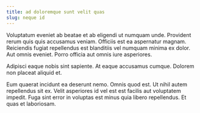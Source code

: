 ```yaml
---
title: ad doloremque sunt velit quas
slug: neque id
---
```


Voluptatum eveniet ab beatae et ab eligendi ut numquam unde. Provident rerum quis quis accusamus veniam. Officiis est ea aspernatur magnam. Reiciendis fugiat repellendus est blanditiis vel numquam minima ex dolor. Aut omnis eveniet. Porro officia aut omnis iure asperiores.

Adipisci eaque nobis sint sapiente. At eaque accusamus cumque. Dolorem non placeat aliquid et.

Eum quaerat incidunt ea deserunt nemo. Omnis quod est. Ut nihil autem repellendus sit ex. Velit asperiores id vel est est facilis aut voluptatem impedit. Fuga sint error in voluptas est minus quia libero repellendus. Et quas et laboriosam.
